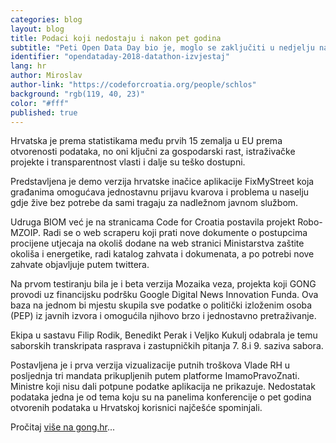 ```yaml
---
categories: blog
layout: blog
title: Podaci koji nedostaju i nakon pet godina
subtitle: "Peti Open Data Day bio je, moglo se zaključiti u nedjelju nakon vikend datathona, jedan od najproduktivnijih do sada"
identifier: "opendataday-2018-datathon-izvjestaj"
lang: hr
author: Miroslav
author-link: "https://codeforcroatia.org/people/schlos"
background: "rgb(119, 40, 23)"
color: "#fff"
published: true
---
```


Hrvatska je prema statistikama među prvih 15 zemalja u EU prema otvorenosti podataka, no oni ključni za gospodarski rast, istraživačke projekte i transparentnost vlasti i dalje su teško dostupni.

Predstavljena je demo verzija hrvatske inačice aplikacije FixMyStreet koja građanima omogućava jednostavnu prijavu kvarova i problema u naselju gdje žive bez potrebe da sami tragaju za nadležnom javnom službom.

Udruga BIOM već je na stranicama Code for Croatia postavila projekt Robo-MZOIP. Radi se o web scraperu koji prati nove dokumente o postupcima procijene utjecaja na okoliš dodane na web stranici Ministarstva zaštite okoliša i energetike, radi katalog zahvata i dokumenata, a po potrebi nove zahvate objavljuje putem twittera.

Na prvom testiranju bila je i beta verzija Mozaika veza, projekta koji GONG provodi uz financijsku podršku Google Digital News Innovation Funda. Ova baza na jednom bi mjestu skupila sve podatke o politički izloženim osoba (PEP) iz javnih izvora i omogućila njihovo brzo i jednostavno pretraživanje.

Ekipa u sastavu Filip Rodik, Benedikt Perak i Veljko Kukulj odabrala je temu saborskih transkripata rasprava i zastupničkih pitanja 7. 8.i 9. saziva sabora.

Postavljena je i prva verzija vizualizacije putnih troškova Vlade RH u posljednja tri mandata prikupljenih putem platforme ImamoPravoZnati. Ministre koji nisu dali potpune podatke aplikacija ne prikazuje. Nedostatak podataka jedna je od tema koju su na panelima konferencije o pet godina otvorenih podataka u Hrvatskoj korisnici najčešće spominjali.

Pročitaj [više na gong.hr](https://www.gong.hr/hr/dobra-vladavina/podaci-koji-nedostaju-i-nakon-pet-godina/)...

